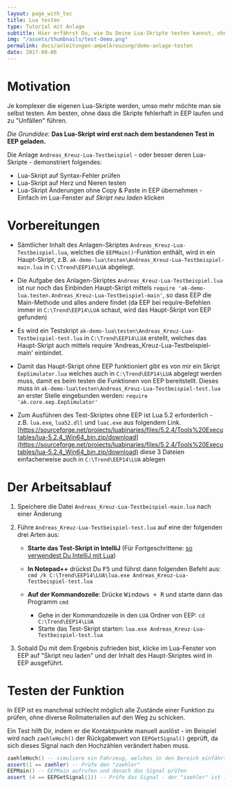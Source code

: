 ```yaml
---
layout: page_with_toc
title: Lua testen
type: Tutorial mit Anlage
subtitle: Hier erfährst Du, wie Du Deine Lua-Skripte testen kannst, ohne EEP zu starten. Dabei kannst auch simulieren, dass Fahrzeuge einen Kontaktpunkt betreten.
img: "/assets/thumbnails/test-demo.png"
permalink: docs/anleitungen-ampelkreuzung/demo-anlage-testen
date: 2017-09-06
---
```


# Motivation

Je komplexer die eigenen Lua-Skripte werden, umso mehr möchte man sie selbst testen. Am besten, ohne dass die Skripte fehlerhaft in EEP laufen und zu "Unfällen" führen.

_Die Grundidee_: __Das Lua-Skript wird erst nach dem bestandenen Test in EEP geladen.__

Die Anlage `Andreas_Kreuz-Lua-Testbeispiel` - oder besser deren Lua-Skripte - demonstriert folgendes:

* Lua-Skript auf Syntax-Fehler prüfen
* Lua-Skript auf Herz und Nieren testen
* Lua-Skript Änderungen ohne Copy & Paste in EEP übernehmen - Einfach im Lua-Fenster auf _Skript neu laden_ klicken

# Vorbereitungen

* Sämtlicher Inhalt des Anlagen-Skriptes `Andreas_Kreuz-Lua-Testbeispiel.lua`, welches die `EEPMain()`-Funktion enthält, wird in ein
  Haupt-Skript, z.B. `ak-demo-lua\testen\Andreas_Kreuz-Lua-Testbeispiel-main.lua` in `C:\Trend\EEP14\LUA` abgelegt.

* Die Aufgabe des Anlagen-Skriptes `Andreas_Kreuz-Lua-Testbeispiel.lua` ist nur noch das Einbinden Haupt-Skript mittels `require
  'ak-demo-lua.testen.Andreas_Kreuz-Lua-Testbeispiel-main'`, so dass EEP die Main-Methode und alles andere findet
  (da EEP bei require-Befehlen immer in `C:\Trend\EEP14\LUA` schaut, wird das Haupt-Skript von EEP gefunden)

* Es wird ein Testskript `ak-demo-lua\testen\Andreas_Kreuz-Lua-Testbeispiel-test.lua` in `C:\Trend\EEP14\LUA` erstellt,
  welches das Haupt-Skript auch mittels require 'Andreas_Kreuz-Lua-Testbeispiel-main' einbindet.

* Damit das Haupt-Skript ohne EEP funktioniert gibt es von mir ein Skript `EepSimulator.lua` welches auch in
  `C:\Trend\EEP14\LUA` abgelegt werden muss, damit es beim testen die Funktionen von EEP bereitstellt.
  Dieses muss in `ak-demo-lua\testen\Andreas_Kreuz-Lua-Testbeispiel-test.lua` an erster Stelle eingebunden werden:
  `require 'ak.core.eep.EepSimulator'`

* Zum Ausführen des Test-Skriptes ohne EEP ist Lua 5.2 erforderlich - z.B. `lua.exe`, `lua52.dll` und `luac.exe` aus
folgendem Link. [https://sourceforge.net/projects/luabinaries/files/5.2.4/Tools%20Executables/lua-5.2.4_Win64_bin.zip/download](https://sourceforge.net/projects/luabinaries/files/5.2.4/Tools%20Executables/lua-5.2.4_Win64_bin.zip/download)
 diese 3 Dateien einfacherweise auch in `C:\Trend\EEP14\LUA` ablegen


# Der Arbeitsablauf

1. Speichere die Datei `Andreas_Kreuz-Lua-Testbeispiel-main.lua` nach einer Änderung

2. Führe `Andreas_Kreuz-Lua-Testbeispiel-test.lua` auf eine der folgenden drei Arten aus:

    * **Starte das Test-Skript in IntelliJ** (Für Fortgeschrittene: [so verwendest Du IntelliJ mit Lua](../anleitungen-entwickler/intellij-verwenden))

    * **In Notepad++** drückst Du <kbd>F5</kbd> und führst dann folgenden Befehl aus:
    `cmd /k C:\Trend\EEP14\LUA\lua.exe Andreas_Kreuz-Lua-Testbeispiel-test.lua`

    * **Auf der Kommandozeile**: Drücke <kbd><kbd>Windows</kbd> + <kbd>R</kbd></kbd> und starte dann das Programm `cmd`
      * Gehe in der Kommandozeile in den `LUA` Ordner von EEP: `cd C:\Trend\EEP14\LUA`
      * Starte das Test-Skript starten: `lua.exe Andreas_Kreuz-Lua-Testbeispiel-test.lua`


3. Sobald Du mit dem Ergebnis zufrieden bist, klicke im Lua-Fenster von EEP auf "Skript neu laden" und der Inhalt des Haupt-Skriptes wird in EEP ausgeführt.


# Testen der Funktion

In EEP ist es manchmal schlecht möglich alle Zustände einer Funktion zu prüfen, ohne diverse Rollmaterialien auf den Weg zu schicken.

Ein Test hilft Dir, indem er die Kontaktpunkte manuell auslöst - im Beispiel wird nach `zaehleHoch()` der Rückgabewert von `EEPGetSignal()` geprüft, da sich dieses Signal nach den Hochzählen verändert haben muss.

```lua
zaehleHoch() -- simuliere ein Fahrzeug, welches in den Bereich einfährt
assert(1 == zaehler) -- Prüfe den "zaehler"
EEPMain() -- EEPMain aufrufen und danach das Signal prüfen
assert (4 == EEPGetSignal(1)) -- Prüfe das Signal - der "zaehler" ist 1, das Signal muss auf 4 stehen
```
